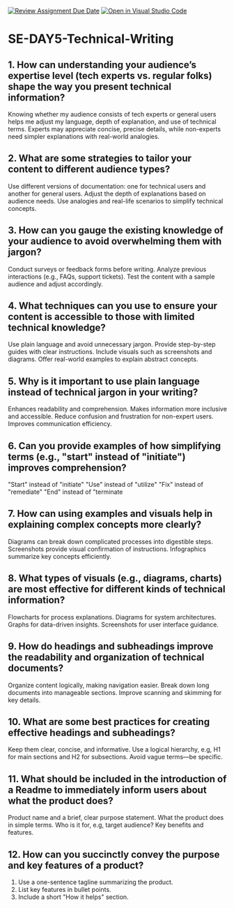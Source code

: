 [![Review Assignment Due Date](https://classroom.github.com/assets/deadline-readme-button-22041afd0340ce965d47ae6ef1cefeee28c7c493a6346c4f15d667ab976d596c.svg)](https://classroom.github.com/a/zsAR-pyY)
[![Open in Visual Studio Code](https://classroom.github.com/assets/open-in-vscode-2e0aaae1b6195c2367325f4f02e2d04e9abb55f0b24a779b69b11b9e10269abc.svg)](https://classroom.github.com/online_ide?assignment_repo_id=18456876&assignment_repo_type=AssignmentRepo)
# SE-DAY5-Technical-Writing
## 1. How can understanding your audience’s expertise level (tech experts vs. regular folks) shape the way you present technical information?
Knowing whether my audience consists of tech experts or general users helps me adjust my language, depth of explanation, and use of technical terms. Experts may appreciate concise, precise details, while non-experts need simpler explanations with real-world analogies.

## 2. What are some strategies to tailor your content to different audience types?
Use different versions of documentation: one for technical users and another for general users.
Adjust the depth of explanations based on audience needs.
Use analogies and real-life scenarios to simplify technical concepts.

## 3. How can you gauge the existing knowledge of your audience to avoid overwhelming them with jargon?
Conduct surveys or feedback forms before writing.
Analyze previous interactions (e.g., FAQs, support tickets).
Test the content with a sample audience and adjust accordingly.

## 4. What techniques can you use to ensure your content is accessible to those with limited technical knowledge?
Use plain language and avoid unnecessary jargon.
Provide step-by-step guides with clear instructions.
Include visuals such as screenshots and diagrams.
Offer real-world examples to explain abstract concepts.

## 5. Why is it important to use plain language instead of technical jargon in your writing?
Enhances readability and comprehension.
Makes information more inclusive and accessible.
Reduce confusion and frustration for non-expert users.
Improves communication efficiency.

## 6. Can you provide examples of how simplifying terms (e.g., "start" instead of "initiate") improves comprehension?
"Start" instead of "initiate"
"Use" instead of "utilize"
"Fix" instead of "remediate"
"End" instead of "terminate

## 7. How can using examples and visuals help in explaining complex concepts more clearly?
Diagrams can break down complicated processes into digestible steps.
Screenshots provide visual confirmation of instructions.
Infographics summarize key concepts efficiently.

## 8. What types of visuals (e.g., diagrams, charts) are most effective for different kinds of technical information?
Flowcharts for process explanations.
Diagrams for system architectures.
Graphs for data-driven insights.
Screenshots for user interface guidance.

## 9. How do headings and subheadings improve the readability and organization of technical documents?
Organize content logically, making navigation easier.
Break down long documents into manageable sections.
Improve scanning and skimming for key details.

## 10. What are some best practices for creating effective headings and subheadings?
Keep them clear, concise, and informative.
Use a logical hierarchy, e.g, H1 for main sections and H2 for subsections.
Avoid vague terms—be specific.

## 11. What should be included in the introduction of a Readme to immediately inform users about what the product does?
Product name and a brief, clear purpose statement.
What the product does in simple terms.
Who is it for, e.g, target audience?
Key benefits and features.

## 12. How can you succinctly convey the purpose and key features of a product?
1. Use a one-sentence tagline summarizing the product.
2. List key features in bullet points.
3. Include a short "How it helps" section.
